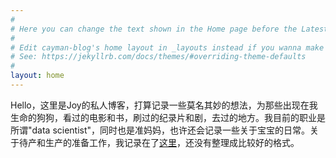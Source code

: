 ```yaml
---
#
# Here you can change the text shown in the Home page before the Latest Posts section.
#
# Edit cayman-blog's home layout in _layouts instead if you wanna make some changes
# See: https://jekyllrb.com/docs/themes/#overriding-theme-defaults
#
layout: home
---
```


Hello，这里是Joy的私人博客，打算记录一些莫名其妙的想法，为那些出现在我生命的狗狗，看过的电影和书，刷过的纪录片和剧，去过的地方。我目前的职业是所谓"data scientist"，同时也是准妈妈，也许还会记录一些关于宝宝的日常。关于待产和生产的准备工作，我记录在了[这里](https://github.com/AngryJoy/JJBaby)，还没有整理成比较好的格式。
